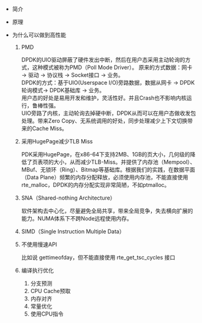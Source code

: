 * 简介  

* 原理

* 为什么可以做到高性能 

  1. PMD 

     DPDK的UIO驱动屏蔽了硬件发出中断，然后在用户态采用主动轮询的方式，这种模式被称为PMD（Poll Mode Driver）。
     原来的方式数据：网卡 -> 驱动 -> 协议栈 -> Socket接口 -> 业务。  
     DPDK的方式：基于UIO(Userspace I/O)旁路数据，数据从网卡 -> DPDK轮询模式-> DPDK基础库 -> 业务。  
     用户态的好处是易用开发和维护，灵活性好。并且Crash也不影响内核运行，鲁棒性强。  
     UIO旁路了内核，主动轮询去掉硬中断，DPDK从而可以在用户态做收发包处理。带来Zero Copy、无系统调用的好处，同步处理减少上下文切换带来的Cache Miss。  

  2. 采用HugePage减少TLB Miss  

     PDK采用HugePage，在x86-64下支持2MB、1GB的页大小，几何级的降低了页表项的大小，从而减少TLB-Miss。并提供了内存池（Mempool）、MBuf、无锁环（Ring）、Bitmap等基础库。根据我们的实践，在数据平面（Data Plane）频繁的内存分配释放，必须使用内存池，不能直接使用rte_malloc，DPDK的内存分配实现非常简陋，不如ptmalloc。

  3. SNA（Shared-nothing Architecture）

     软件架构去中心化，尽量避免全局共享，带来全局竞争，失去横向扩展的能力。NUMA体系下不跨Node远程使用内存。

  4. SIMD（Single Instruction Multiple Data）

  5. 不使用慢速API

     比如说 gettimeofday，但不能直接使用 rte_get_tsc_cycles 接口 

  6. 编译执行优化

     1. 分支预测
     2. CPU Cache预取
     3. 内存对齐
     4. 常量优化
     5. 使用CPU指令
